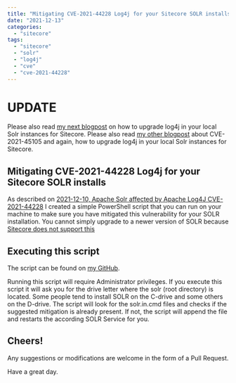 ```yaml
---
title: "Mitigating CVE-2021-44228 Log4j for your Sitecore SOLR installs"
date: "2021-12-13"
categories: 
  - "sitecore"
tags: 
  - "sitecore"
  - "solr"
  - "log4j"
  - "cve"
  - "cve-2021-44228"
---
```


# UPDATE

Please also read [my next blogpost](/sitecore-solr-fix-log4j-cve-2021-45046/) on how to upgrade log4j in your local Solr instances for Sitecore.
Please also read [my other blogpost](/sitecore-solr-fix-log4j-cve-2021-45105/) about CVE-2021-45105 and again, how to upgrade log4j in your local Solr instances for Sitecore.

## Mitigating CVE-2021-44228 Log4j for your Sitecore SOLR installs

As described on [2021-12-10, Apache Solr affected by Apache Log4J CVE-2021-44228](https://solr.apache.org/security.html#apache-solr-affected-by-apache-log4j-cve-2021-44228) I created a simple PowerShell script that you can run on your machine to make sure you have mitigated this vulnerability for your SOLR installation. You cannot simply upgrade to a newer version of SOLR because [Sitecore does not support this](https://support.sitecore.com/kb?id=kb_article_view&sysparm_article=KB0227897)

## Executing this script

The script can be found on [my GitHub](https://github.com/avwolferen/Sitecore.Solr-log4j-mitigation).

Running this script will require Administrator privileges. If you execute this script it will ask you for the drive letter where the solr (root directory) is located. Some people tend to install SOLR on the C-drive and some others on the D-drive. The script will look for the solr.in.cmd files and checks if the suggested mitigation is already present. If not, the script will append the file and restarts the according SOLR Service for you. 

## Cheers!

Any suggestions or modifications are welcome in the form of a Pull Request.

Have a great day.

